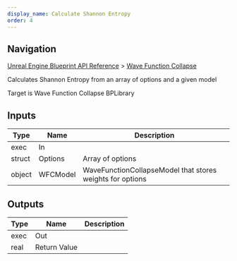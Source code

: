 ```yaml
---
display_name: Calculate Shannon Entropy
order: 4
---
```

## Navigation

[Unreal Engine Blueprint API Reference](https://dev.epicgames.com/documentation/en-us/unreal-engine/BlueprintAPI) > [Wave Function Collapse](https://dev.epicgames.com/documentation/en-us/unreal-engine/BlueprintAPI/WaveFunctionCollapse)

Calculates Shannon Entropy from an array of options and a given model

Target is Wave Function Collapse BPLibrary

## Inputs

| Type | Name | Description |
| --- | --- | --- |
| exec | In |  |
| struct | Options | Array of options |
| object | WFCModel | WaveFunctionCollapseModel that stores weights for options |

## Outputs

| Type | Name | Description |
| --- | --- | --- |
| exec | Out |  |
| real | Return Value |  |
